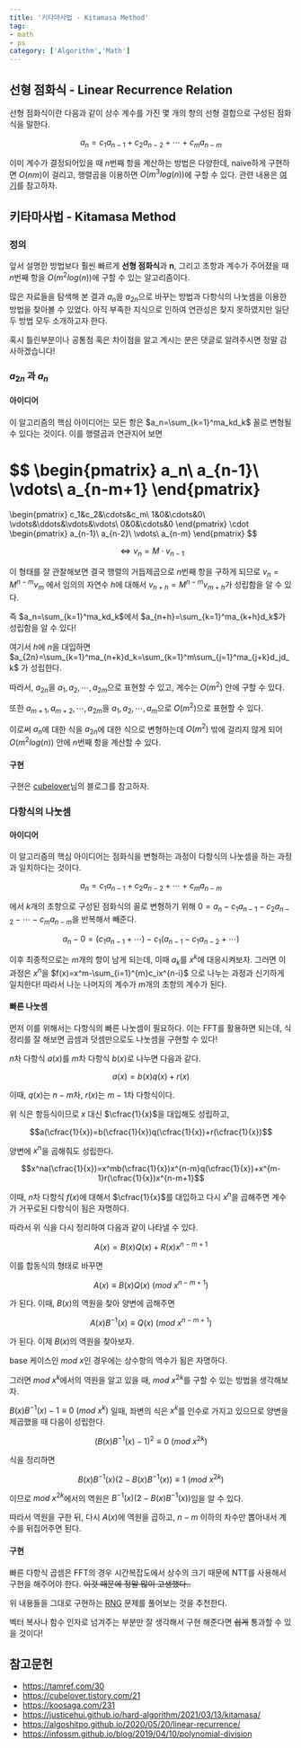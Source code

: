 ```yaml
---
title: '키타마사법 - Kitamasa Method'
tag:
- math
- ps
category: ['Algorithm','Math']
---
```


## 선형 점화식 - Linear Recurrence Relation

선형 점화식이란 다음과 같이 상수 계수를 가진 몇 개의 항의 선형 결합으로 구성된 점화식을 말한다.

$$a_n=c_1a_{n-1}+c_2a_{n-2}+\cdots+c_ma_{n-m}$$

이미 계수가 결정되어있을 때 $n$번째 항을 계산하는 방법은 다양한데, naive하게 구현하면 $O(nm)$이 걸리고, 행렬곱을 이용하면 $O(m^3log(n))$에 구할 수 있다. 관련 내용은 [여기](https://driip.me/00556a4c-0782-4c5b-a86a-8e27e5f4ac1b)를 참고하자. 

## 키타마사법 - Kitamasa Method

### 정의

앞서 설명한 방법보다 훨씬 빠르게 **선형 점화식**과 **n**, 그리고 초항과 계수가 주어졌을 때 $n$번째 항을 $O(m^2log(n))$에 구할 수 있는 알고리즘이다.

많은 자료들을 탐색해 본 결과 $a_n$을 $a_{2n}$으로 바꾸는 방법과 다항식의 나눗셈을 이용한 방법을 찾아볼 수 있었다. 아직 부족한 지식으로 인하여 연관성은 찾지 못하였지만 일단 두 방법 모두 소개하고자 한다. 

혹시 틀린부분이나 공통점 혹은 차이점을 알고 계시는 분은 댓글로 알려주시면 정말 감사하겠습니다!

### $a_{2n}$ 과 $a_n$

#### 아이디어

이 알고리즘의 핵심 아이디어는 모든 항은 $a_n=\sum_{k=1}^ma_kd_k$ 꼴로 변형될 수 있다는 것이다. 이를 행렬곱과 연관지어 보면 

$$
\begin{pmatrix}
a_n\\
a_{n-1}\\
\vdots\\
a_{n-m+1}
\end{pmatrix}
=
\begin{pmatrix}
c_1&c_2&\cdots&c_m\\
1&0&\cdots&0\\
\vdots&\ddots&\vdots&\vdots\\
0&0&\cdots&0
\end{pmatrix}
\cdot
\begin{pmatrix}
a_{n-1}\\
a_{n-2}\\
\vdots\\
a_{n-m}
\end{pmatrix}
$$

$$\Leftrightarrow v_n=M\cdot v_{n-1}$$

이 형태를 잘 관찰해보면 결국 행렬의 거듭제곱으로 $n$번째 항을 구하게 되므로 $v_n=M^{n-m}v_m$ 에서 임의의 자연수 $h$에 대해서 $v_{n+h}=M^{n-m}v_{m+h}$가 성립함을 알 수 있다. 

즉 $a_n=\sum_{k=1}^ma_kd_k$에서 $a_{n+h}=\sum_{k=1}^ma_{k+h}d_k$가 성립함을 알 수 있다!

여기서 $h$에 $n$을 대입하면 $a_{2n}=\sum_{k=1}^ma_{n+k}d_k=\sum_{k=1}^m\sum_{j=1}^ma_{j+k}d_jd_k$ 가 성립한다.

따라서, $a_{2n}$을 $a_1,a_2,\cdots,a_{2m}$으로 표현할 수 있고, 계수는 $O(m^2)$ 안에 구할 수 있다. 

또한 $a_{m+1},a_{m+2},\cdots,a_{2m}$을 $a_1,a_2,\cdots,a_m$으로 $O(m^2)$으로 표현할 수 있다. 

이로써 $a_n$에 대한 식을 $a_{2n}$에 대한 식으로 변형하는데 $O(m^2)$ 밖에 걸리지 않게 되어 $O(m^2log(n))$ 안에 $n$번째 항을 계산할 수 있다.

#### 구현

구현은 [cubelover](https://cubelover.tistory.com/21)님의 블로그를 참고하자.

### 다항식의 나눗셈

#### 아이디어
이 알고리즘의 핵심 아이디어는 점화식을 변형하는 과정이 다항식의 나눗셈을 하는 과정과 일치하다는 것이다.

$$a_n=c_1a_{n-1}+c_2a_{n-2}+\cdots+c_ma_{n-m}$$

에서 $k$개의 초항으로 구성된 점화식의 꼴로 변형하기 위해 $0=a_n-c_1a_{n-1}-c_2a_{n-2}-\cdots-c_ma_{n-m}$을 반복해서 빼준다.

$$a_n-0=(c_1a_{n-1}+\cdots)-c_1(a_{n-1}-c_1a_{n-2}+\cdots)$$

이후 최종적으로는 $m$개의 항이 남게 되는데, 이때 $a_k$를 $x^k$에 대응시켜보자. 그러면 이 과정은 $x^n$을 $f(x)=x^m-\sum_{i=1}^{m}c_ix^{n-i}$ 으로 나누는 과정과 신기하게 일치한다! 따라서 나눈 나머지의 계수가 $m$개의 초항의 계수가 된다.

#### 빠른 나눗셈

먼저 이를 위해서는 다항식의 빠른 나눗셈이 필요하다. 이는 FFT를 활용하면 되는데, 식 정리를 잘 해보면 곱셈과 덧셈만으로도 나눗셈을 구현할 수 있다!

$n$차 다항식 $a(x)$를 $m$차 다항식 $b(x)$로 나누면 다음과 같다.

$$a(x)=b(x)q(x)+r(x)$$

이때, $q(x)$는 $n-m$차, $r(x)$는 $m-1$차 다항식이다.

위 식은 항등식이므로 $x$ 대신 $\cfrac{1}{x}$을 대입해도 성립하고, 

$$a(\cfrac{1}{x})=b(\cfrac{1}{x})q(\cfrac{1}{x})+r(\cfrac{1}{x})$$

양변에 $x^n$을 곱해줘도 성립한다.

$$x^na(\cfrac{1}{x})=x^mb(\cfrac{1}{x})x^{n-m}q(\cfrac{1}{x})+x^{m-1}r(\cfrac{1}{x})x^{n-m+1}$$

이때, $n$차 다항식 $f(x)$에 대해서 $\cfrac{1}{x}$를 대입하고 다시 $x^n$을 곱해주면 계수가 거꾸로된 다항식이 됨은 자명하다.

따라서 위 식을 다시 정리하여 다음과 같이 나타낼 수 있다.

$$A(x)=B(x)Q(x)+R(x)x^{n-m+1}$$

이를 합동식의 형태로 바꾸면

$$A(x)\equiv B(x)Q(x)\ (mod\ x^{n-m+1})$$

가 된다. 이때, $B(x)$의 역원을 찾아 양변에 곱해주면 

$$A(x)B^{-1}(x)\equiv Q(x)\ (mod\ x^{n-m+1})$$

가 된다. 이제 $B(x)$의 역원을 찾아보자. 

base 케이스인 $mod\ x$인 경우에는 상수항의 역수가 됨은 자명하다.

그러면 $mod\ x^k$에서의 역원을 알고 있을 때, $mod\ x^{2k}$를 구할 수 있는 방법을 생각해보자.

$B(x)B^{-1}(x)-1\equiv 0\ (mod\ x^k)$ 일때, 좌변의 식은 $x^k$를 인수로 가지고 있으므로 양변을 제곱했을 때 다음이 성립한다.

$$(B(x)B^{-1}(x)-1)^2\equiv 0\ (mod\ x^{2k})$$

식을 정리하면 

$$B(x)B^{-1}(x)(2-B(x)B^{-1}(x))\equiv 1\ (mod\ x^{2k})$$

이므로 $mod\ x^{2k}$에서의 역원은 $B^{-1}(x)(2-B(x)B^{-1}(x))$임을 알 수 있다.

따라서 역원을 구한 뒤, 다시 $A(x)$에 역원을 곱하고, $n-m$ 이하의 차수만 뽑아내서 계수를 뒤집어주면 된다.

#### 구현

빠른 다항식 곱셈은 FFT의 경우 시간복잡도에서 상수의 크기 때문에 NTT를 사용해서 구현을 해주어야 한다. ~~이것 때문에 정말 많이 고생했다..~~

위 내용들을 그대로 구현하는 [RNG](https://boj.kr/13725) 문제를 풀어보는 것을 추천한다.

벡터 복사나 함수 인자로 넘겨주는 부분만 잘 생각해서 구현 해준다면 ~~쉽게~~ 통과할 수 있을 것이다!

## 참고문헌

* <https://tamref.com/30>
* <https://cubelover.tistory.com/21>
* <https://koosaga.com/231>
* <https://justicehui.github.io/hard-algorithm/2021/03/13/kitamasa/>
* <https://algoshitpo.github.io/2020/05/20/linear-recurrence/>
* <https://infossm.github.io/blog/2019/04/10/polynomial-division>
